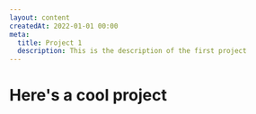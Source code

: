 ```yaml
---
layout: content
createdAt: 2022-01-01 00:00
meta:
  title: Project 1
  description: This is the description of the first project
---
```


# Here's a cool project
